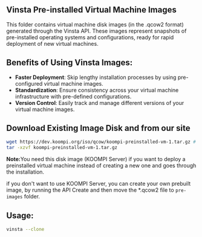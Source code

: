 ## Vinsta Pre-installed Virtual Machine Images

This folder contains virtual machine disk images (in the .qcow2 format) generated through the Vinsta API. These images represent snapshots of pre-installed operating systems and configurations, ready for rapid deployment of new virtual machines.

## Benefits of Using Vinsta Images:

- <b>Faster Deployment</b>: Skip lengthy installation processes by using pre-configured virtual machine images.
- <b>Standardization</b>: Ensure consistency across your virtual machine infrastructure with pre-defined configurations.
- <b>Version Control</b>: Easily track and manage different versions of your virtual machine images.

## Download Existing Image Disk and from our site

```bash
wget https://dev.koompi.org/iso/qcow/koompi-preinstalled-vm-1.tar.gz # Run this inside the pre-images folder
tar -xzvf koompi-preinstalled-vm-1.tar.gz
```

<b>Note:</b>You need this disk image (KOOMPI Server) if you want to deploy a preinstalled virtual machine instead of creating a new one and goes through the installation.

if you don't want to use KOOMPI Server, you can create your own prebuilt image, by running the API Create and then move the *.qcow2 file to `pre-images` folder.

## Usage:

```bash
vinsta --clone
```